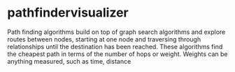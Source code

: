 # pathfindervisualizer
Path finding algorithms build on top of graph search algorithms and  explore routes between nodes, starting at one node and traversing  through relationships until the destination has been reached. These  algorithms find the cheapest path in terms of the number of hops or  weight. Weights can be anything measured, such as time, distance

